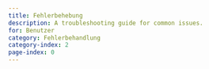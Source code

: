 ```yaml
---
title: Fehlerbehebung
description: A troubleshooting guide for common issues.
for: Benutzer
category: Fehlerbehandlung
category-index: 2
page-index: 0
---
```


